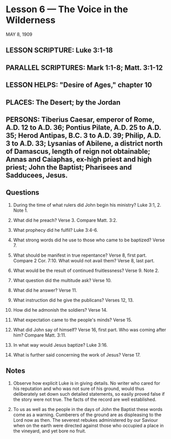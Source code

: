 # Lesson 6 — The Voice in the Wilderness

MAY 8, 1909

## LESSON SCRIPTURE: Luke 3:1-18

## PARALLEL SCRIPTURES: Mark 1:1-8; Matt. 3:1-12

## LESSON HELPS: "Desire of Ages," chapter 10

## PLACES: The Desert; by the Jordan

## PERSONS: Tiberius Caesar, emperor of Rome, A.D. 12 to A.D. 36; Pontius Pilate, A.D. 25 to A.D. 35; Herod Antipas, B.C. 3 to A.D. 39; Philip, A.D. 3 to A.D. 33; Lysanias of Abilene, a district north of Damascus, length of reign not obtainable; Annas and Caiaphas, ex-high priest and high priest; John the Baptist; Pharisees and Sadducees, Jesus.

## Questions

1. During the time of what rulers did John begin his ministry? Luke 3:1, 2. Note 1.

2. What did he preach? Verse 3. Compare Matt. 3:2.

3. What prophecy did he fulfil? Luke 3:4-6.

4. What strong words did he use to those who came to be baptized? Verse 7.

5. What should be manifest in true repentance? Verse 8, first part. Compare 2 Cor. 7:10. What would not avail them? Verse 8, last part.

6. What would be the result of continued fruitlessness? Verse 9. Note 2.

7. What question did the multitude ask? Verse 10.

8. What did he answer? Verse 11.

9. What instruction did he give the publicans? Verses 12, 13.

10. How did he admonish the soldiers? Verse 14.

11. What expectation came to the people's minds? Verse 15.

12. What did John say of himself? Verse 16, first part. Who was coming after him? Compare Matt. 3:11.

13. In what way would Jesus baptize? Luke 3:16.

14. What is further said concerning the work of Jesus? Verse 17.

## Notes

1. Observe how explicit Luke is in giving details. No writer who cared for his reputation and who was not sure of his ground, would thus deliberately set down such detailed statements, so easily proved false if the story were not true. The facts of the record are well established.

2. To us as well as the people in the days of John the Baptist these words come as a warning. Cumberers of the ground are as displeasing to the Lord now as then. The severest rebukes administered by our Saviour when on the earth were directed against those who occupied a place in the vineyard, and yet bore no fruit.
